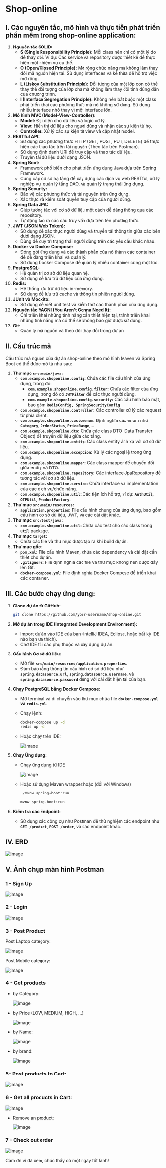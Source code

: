 # Shop-online

## I. Các n**guyên tắc, mô hình và thực tiễn phát triển phần mềm trong shop-online application:**

1. **Nguyên tắc SOLID:**
    - **S (Single Responsibility Principle):** Mỗi class nên chỉ có một lý do để thay đổi. Ví dụ: Các service và repository được thiết kế để thực hiện một nhiệm vụ cụ thể.
    - **O (Open/Closed Principle):** Mở rộng chức năng mà không làm thay đổi mã nguồn hiện tại. Sử dụng interfaces và kế thừa để hỗ trợ việc mở rộng.
    - **L (Liskov Substitution Principle):** Đối tượng của một lớp con có thể thay thế đối tượng của lớp cha mà không làm thay đổi tính đúng đắn của chương trình.
    - **I (Interface Segregation Principle):** Không nên bắt buộc một class phải triển khai các phương thức mà nó không sử dụng. Sử dụng nhiều interface nhỏ thay vì một interface lớn.
2. **Mô hình MVC (Model-View-Controller):**
    - **Model:** Đại diện cho dữ liệu và logic xử lý.
    - **View:** Hiển thị dữ liệu cho người dùng và nhận các sự kiện từ họ.
    - **Controller:** Xử lý các sự kiện từ view và cập nhật model.
3. **RESTful API:**
    - Sử dụng các phương thức HTTP (GET, POST, PUT, DELETE) để thực hiện các thao tác trên tài nguyên (Theo tác trên Postman).
    - Sử dụng định danh URI để truy cập và thao tác dữ liệu.
    - Truyền tải dữ liệu dưới dạng JSON.
4. **Spring Boot:**
    - Framework phổ biến cho phát triển ứng dụng Java dựa trên Spring Framework.
    - Cung cấp cơ sở hạ tầng để xây dựng các dịch vụ web RESTful, xử lý nghiệp vụ, quản lý tầng DAO, và quản lý trạng thái ứng dụng.
5. **Spring Security:**
    - Bảo vệ các phương thức và tài nguyên trên ứng dụng.
    - Xác thực và kiểm soát quyền truy cập của người dùng.
6. **Spring Data JPA:**
    - Giúp tương tác với cơ sở dữ liệu một cách dễ dàng thông qua các repository.
    - Tự động tạo ra các câu truy vấn dựa trên tên phương thức.
7. **JWT (JSON Web Token):**
    - Sử dụng để xác thực người dùng và truyền tải thông tin giữa các bên dưới dạng JSON.
    - Dùng để duy trì trạng thái người dùng trên các yêu cầu khác nhau.
8. **Docker và Docker Compose:**
    - Đóng gói ứng dụng và các thành phần của nó thành các container để dễ dàng triển khai và quản lý.
    - Sử dụng Docker Compose để quản lý nhiều container cùng một lúc.
9. **PostgreSQL:**
    - Hệ quản trị cơ sở dữ liệu quan hệ.
    - Sử dụng để lưu trữ dữ liệu của ứng dụng.
10. **Redis:**
    - Hệ thống lưu trữ dữ liệu in-memory.
    - Sử dụng để lưu trữ cache và thông tin phiên người dùng.
11. **JUnit và Mockito:**
    - Sử dụng để viết unit test và kiểm thử các thành phần của ứng dụng.
12. **Nguyên tắc YAGNI (You Aren't Gonna Need It):**
    - Chỉ triển khai những tính năng cần thiết hiện tại, tránh triển khai những tính năng mà có thể sẽ không bao giờ được sử dụng.
13. **Git:**
    - Quản lý mã nguồn và theo dõi thay đổi trong dự án.

## II. Cấu trúc mã

Cấu trúc mã nguồn của dự án shop-online theo mô hình Maven và Spring Boot có thể được mô tả như sau:

1. **Thư mục `src/main/java`:**
    - **`com.example.shoponline.config`:** Chứa các file cấu hình của ứng dụng, trong đó:
        - **`com.example.shoponline.config.filter`:** Chứa các filter của ứng dụng, trong đó có **`JWTFilter`** để xác thực người dùng.
        - **`com.example.shoponline.config.security`:** Các cấu hình bảo mật, bao gồm **`RedisConfig, SpringSecurityConfig`**
    - **`com.example.shoponline.controller`:** Các controller xử lý các request từ phía client.
    - **`com.example.shoponline.customenum`:** Định nghĩa các enum như **`Category`**, **`OrderStatus`**, **`PriceRange`**,...
    - **`com.example.shoponline.dto`:** Chứa các class DTO (Data Transfer Object) để truyền dữ liệu giữa các tầng.
    - **`com.example.shoponline.entity`:** Các class entity ánh xạ với cơ sở dữ liệu.
    - **`com.example.shoponline.exception`:** Xử lý các ngoại lệ trong ứng dụng.
    - **`com.example.shoponline.mapper`:** Các class mapper để chuyển đổi giữa entity và DTO.
    - **`com.example.shoponline.repository`:** Các interface JpaRepository để tương tác với cơ sở dữ liệu.
    - **`com.example.shoponline.service`:** Chứa interface và implementation của các dịch vụ/chức năng.
    - **`com.example.shoponline.util`:** Các tiện ích hỗ trợ, ví dụ: **`AuthUtil`**, **`OTPUtil`**, **`ProductFactory`**.
2. **Thư mục `src/main/resources`:**
    - **`application.properties`:** File cấu hình chung của ứng dụng, bao gồm cấu hình cơ sở dữ liệu, JWT, và các cài đặt khác..
3. **Thư mục `src/test/java`:**
    - **`com.example.shoponline.util`:** Chứa các test cho các class trong **`util`** package.
4. **Thư mục `target`:**
    - Chứa các file và thư mục được tạo ra khi build dự án.
5. **Thư mục gốc:**
    - **`pom.xml`:** File cấu hình Maven, chứa các dependency và cài đặt cần thiết cho dự án.
    - **`.gitignore`:** File định nghĩa các file và thư mục không nên được đẩy lên Git.
    - **`docker-compose.yml`:** File định nghĩa Docker Compose để triển khai các container.

## III. Các bước chạy ứng dụng:

1. **Clone dự án từ GitHub:**
    
    ```bash
    git clone https://github.com/your-username/shop-online.git
    ```
    
2. **Mở dự án trong IDE (Integrated Development Environment):**
    - Import dự án vào IDE của bạn (IntelliJ IDEA, Eclipse, hoặc bất kỳ IDE nào bạn ưa thích).
    - Chờ IDE tải các phụ thuộc và xây dựng dự án.
3. **Cấu hình Cơ sở dữ liệu:**
    - Mở file **`src/main/resources/application.properties`**.
    - Đảm bảo rằng thông tin cấu hình cơ sở dữ liệu như **`spring.datasource.url`**, **`spring.datasource.username`**, và **`spring.datasource.password`** đúng với cài đặt hiện tại của bạn.
4. **Chạy PostgreSQL bằng Docker Compose:**
    - Mở terminal và di chuyển vào thư mục chứa file **`docker-compose.yml` và `redis.yml`**.
    - Chạy lệnh:
        
        ```bash
        docker-compose up -d
        redis up -d
        ```
        
    - Hoặc chạy trên IDE:
        
        ![image](https://github.com/s2thuphuongs2/shop-online/assets/76204441/1c14bb07-3e90-453e-800b-a1543cc69bbe)

        
5. **Chạy Ứng dụng:**
    - Chạy ứng dụng từ IDE
        
        ![image](https://github.com/s2thuphuongs2/shop-online/assets/76204441/802712e5-00af-4ddc-9b4f-ad8dfad0d991)

        
    - Hoặc sử dụng Maven wrapper:hoặc (đối với Windows)
        
        ```bash
        ./mvnw spring-boot:run
        ```
        
        ```bash
        mvnw spring-boot:run
        ```
        
7. **Kiểm tra các Endpoint:**
    - Sử dụng các công cụ như Postman để thử nghiệm các endpoint như **`GET /product`**, **`POST /order`**, và các endpoint khác.

## IV. ERD
![image](https://github.com/s2thuphuongs2/shop-online/assets/76204441/cc9091af-4c27-48e4-8152-cc27978a9f9b)


## V. Ảnh chụp màn hình Postman

### 1 - Sign Up

![image](https://github.com/s2thuphuongs2/shop-online/assets/76204441/faa8f1e8-c653-4826-b2e5-428ef0af2a55)


### 2 - Login

![image](https://github.com/s2thuphuongs2/shop-online/assets/76204441/39d95475-f1f5-4c8b-9d72-c822e5b0b1ef)


### 3 - Post Product

Post Laptop category:

![image](https://github.com/s2thuphuongs2/shop-online/assets/76204441/92abcf96-647b-40a8-a45d-3b299f1bf7bc)


Post Mobile category:

![image](https://github.com/s2thuphuongs2/shop-online/assets/76204441/46fcaa6d-8de6-4c2a-aff7-dd4596bfba06)


### 4 - Get products

- by Category:
    
    ![image](https://github.com/s2thuphuongs2/shop-online/assets/76204441/31fa1571-1bd8-4878-a03c-c428e6e50dda)

    
- by Price (LOW, MEDIUM, HIGH, …)
    
    ![image](https://github.com/s2thuphuongs2/shop-online/assets/76204441/7786fb13-cc4a-4b36-a5bf-6068e6d6240b)

- by Name:
    
    ![image](https://github.com/s2thuphuongs2/shop-online/assets/76204441/2948746c-6c68-4085-949d-987f7fbe6a35)

    
- by brand:
    
    ![image](https://github.com/s2thuphuongs2/shop-online/assets/76204441/6f2d67bb-365c-4427-b644-4bd71233e01f)

### 5- Post products to Cart:

![image](https://github.com/s2thuphuongs2/shop-online/assets/76204441/8de1891a-b7c1-4c3d-8782-8dc4a39b5642)


### 6 - Get all products in Cart:

![image](https://github.com/s2thuphuongs2/shop-online/assets/76204441/1df6c24c-ddd5-4e2a-82e3-453fbdf8010e)


- Remove an product:
    
    ![image](https://github.com/s2thuphuongs2/shop-online/assets/76204441/0fff0782-2dc0-423e-85e6-1ea996166ee2)

    

### 7 - Check out order

![image](https://github.com/s2thuphuongs2/shop-online/assets/76204441/7d530881-9171-4f2e-9509-2dfa6b07e4ac)


Cảm ơn vì đã xem, chúc thầy cô một ngày tốt lành!
